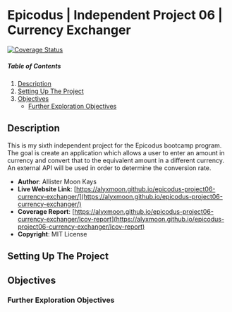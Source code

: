 # Epicodus | Independent Project 06 | Currency Exchanger

[![Coverage Status](https://coveralls.io/repos/github/AlyxMoon/epicodus-project06-currency-exchanger/badge.svg?branch=main)](https://coveralls.io/github/AlyxMoon/epicodus-project06-currency-exchanger?branch=main)

##### Table of Contents
1. [Description](#description)
2. [Setting Up The Project](#setting-up-the-project)
4. [Objectives](#objectives)
   - [Further Exploration Objectives](#further-exploration-objectives)

## Description

This is my sixth independent project for the Epicodus bootcamp program. The goal is create an application which allows a user to enter an amount in currency and convert that to the equivalent amount in a different currency. An external API will be used in order to determine the conversion rate.

- **Author**: Allister Moon Kays
- **Live Website Link**: [https://alyxmoon.github.io/epicodus-project06-currency-exchanger/](https://alyxmoon.github.io/epicodus-project06-currency-exchanger/)
- **Coverage Report**: [https://alyxmoon.github.io/epicodus-project06-currency-exchanger/lcov-report](https://alyxmoon.github.io/epicodus-project06-currency-exchanger/lcov-report)
- **Copyright**: MIT License

## Setting Up The Project

## Objectives

### Further Exploration Objectives